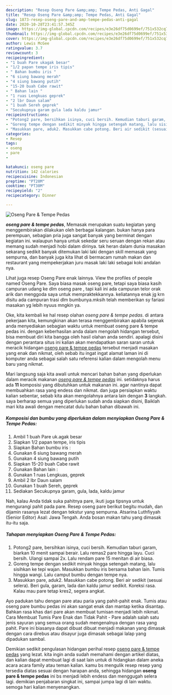 ```yaml
---
description: "Resep Oseng Pare &amp;amp; Tempe Pedas, Anti Gagal"
title: "Resep Oseng Pare &amp;amp; Tempe Pedas, Anti Gagal"
slug: 1873-resep-oseng-pare-and-amp-tempe-pedas-anti-gagal
date: 2020-10-28T23:41:57.345Z
image: https://img-global.cpcdn.com/recipes/e3e26df75d0699ef/751x532cq70/oseng-pare-tempe-pedas-foto-resep-utama.jpg
thumbnail: https://img-global.cpcdn.com/recipes/e3e26df75d0699ef/751x532cq70/oseng-pare-tempe-pedas-foto-resep-utama.jpg
cover: https://img-global.cpcdn.com/recipes/e3e26df75d0699ef/751x532cq70/oseng-pare-tempe-pedas-foto-resep-utama.jpg
author: Lewis McGee
ratingvalue: 3.7
reviewcount: 3
recipeingredient:
- "1 buah Pare ukagak besar"
- "1/2 papan tempe iris tipis"
- " Bahan bumbu iris "
- "6 siung bawang merah"
- "4 siung bawang putih"
- "15-20 buah Cabe rawit"
- " Bahan lain "
- "1 ruas Lengkuas geprek"
- "2 lbr Daun salam"
- "1 buah Sereh geprek"
- "Secukupnya garam gula lada kaldu jamur"
recipeinstructions:
- "Potong2 pare, bersihkan isinya, cuci bersih. Kemudian taburi garam, biarkan 10 menit sampai berair. Lalu remas2 pare hingga layu. Cuci bersih. Ulangi sampai 2x. Lalu rendam pare 15 menitan di air biasa."
- "Goreng tempe dengan sedikit minyak hingga setengah matang, lalu sisihkan ke tepi wajan. Masukkan bumbu iris bersama bahan lain. Tumis hingga wangi. Lalu camput bumbu dengan tempe nya."
- "Masukkan pare, aduk2. Masukkan cabe potong. Beri air sedikit (sesuai selera). Beri gula, garam, lada dan kaldu jamur sedikit. Koreksi rasa. Kalau mau pare tetap kres2, segera angkat."
categories:
- Resep
tags:
- oseng
- pare
- 

katakunci: oseng pare  
nutrition: 142 calories
recipecuisine: Indonesian
preptime: "PT20M"
cooktime: "PT30M"
recipeyield: "2"
recipecategory: Dinner

---
```



![Oseng Pare &amp; Tempe Pedas](https://img-global.cpcdn.com/recipes/e3e26df75d0699ef/751x532cq70/oseng-pare-tempe-pedas-foto-resep-utama.jpg)

<b><i>oseng pare &amp; tempe pedas</i></b>, Memasak merupakan suatu kegiatan yang menggembirakan dilakukan oleh berbagai kalangan. bukan hanya para perempuan, sebagian pria juga sangat banyak yang berminat dengan kegiatan ini. walaupun hanya untuk sekedar seru seruan dengan rekan atau memang sudah menjadi hobi dalam dirinya. tak heran dalam dunia masakan sekarang sedikit banyak ditemukan laki laki dengan skill memasak yang sempurna, dan banyak juga kita lihat di bermacam rumah makan dan restaurant yang mempekerjakan juru masak laki laki sebagai koki andalan nya.

Lihat juga resep Oseng Pare enak lainnya. View the profiles of people named Oseng Pare. Saya biasa masak oseng pare, tetapi saya biasa kasih campuran udang ke dlm oseng pare , tapi kali ini ada campuran telor orak arik dan menggoda saya untuk mempraktekkannya. keliatannya enak jg krn disitu ada campuran trasi dlm bumbunya.mksih telah memberikan sy fariasi masakan yg lebih nyuus mngkin ya.

Oke, kita kembali ke hal resep olahan <i>oseng pare &amp; tempe pedas</i>. di antara pekerjaan kita, kemungkinan akan terasa menggembirakan apabila sejenak anda menyediakan sebagian waktu untuk membuat oseng pare &amp; tempe pedas ini. dengan keberhasilan anda dalam mengolah hidangan tersebut, bisa membuat diri kita bangga oleh hasil olahan anda sendiri. apalagi disini dengan perantara situs ini kalian akan mendapatkan saran saran untuk meracik hidangan <u>oseng pare &amp; tempe pedas</u> tersebut menjadi masakan yang enak dan nikmat, oleh sebab itu ingat ingat alamat laman ini di komputer anda sebagai salah satu referensi kalian dalam mengolah menu baru yang nikmat.


Mari langsung saja kita awali untuk mencari bahan bahan yang diperlukan dalam meracik makanan <u><i>oseng pare &amp; tempe pedas</i></u> ini. setidaknya harus ada <b>11</b> komposisi yang dibutuhkan untuk makanan ini. agar nantinya dapat membuahkan rasa yang endess dan nikmat. dan juga persiapkan waktu kalian sebentar, sebab kita akan mengolahnya antara lain dengan <b>3</b> langkah. saya berharap semua yang diperlukan sudah anda siapkan disini, Baiklah mari kita awali dengan mencatat dulu bahan bahan dibawah ini.

<!--inarticleads1-->

##### Komposisi dan bumbu yang diperlukan dalam menyiapkan Oseng Pare &amp; Tempe Pedas:

1. Ambil 1 buah Pare uk.agak besar
1. Siapkan 1/2 papan tempe, iris tipis
1. Siapkan  Bahan bumbu iris :
1. Gunakan 6 siung bawang merah
1. Gunakan 4 siung bawang putih
1. Siapkan 15-20 buah Cabe rawit
1. Gunakan  Bahan lain :
1. Gunakan 1 ruas Lengkuas, geprek
1. Ambil 2 lbr Daun salam
1. Gunakan 1 buah Sereh, geprek
1. Sediakan Secukupnya garam, gula, lada, kaldu jamur


Nah, kalau Anda tidak suka pahitnya pare, ikuti juga tipsnya untuk mengurangi pahit pada pare. Resep oseng pare berikut begitu mudah, dan dijamin rasanya lezat dengan tekstur yang sempurna. Atsarina Luthfiyyah (Senior Editor) Asal: Jawa Tengah. Anda bosan makan tahu yang dimasak itu-itu saja. 

<!--inarticleads2-->

##### Tahapan menyiapkan Oseng Pare &amp; Tempe Pedas:

1. Potong2 pare, bersihkan isinya, cuci bersih. Kemudian taburi garam, biarkan 10 menit sampai berair. Lalu remas2 pare hingga layu. Cuci bersih. Ulangi sampai 2x. Lalu rendam pare 15 menitan di air biasa.
1. Goreng tempe dengan sedikit minyak hingga setengah matang, lalu sisihkan ke tepi wajan. Masukkan bumbu iris bersama bahan lain. Tumis hingga wangi. Lalu camput bumbu dengan tempe nya.
1. Masukkan pare, aduk2. Masukkan cabe potong. Beri air sedikit (sesuai selera). Beri gula, garam, lada dan kaldu jamur sedikit. Koreksi rasa. Kalau mau pare tetap kres2, segera angkat.


Ayo padukan tahu dengan pare atau paria yang pahit-pahit enak. Tumis atau oseng pare bumbu pedas ini akan sangat enak dan mantap ketika disantap. Bahkan rasa khas dari pare akan membuat tumisan menjadi lebih nikmat. Cara Membuat Tumis Pare Enak dan Tidak Pahit - Pare adalah salah satu jenis sayuran yang semua orang sudah mengenalnya dengan rasa yang pahit. Pare ini biasanya dapat dibuat dibuat menjadi makanan yang dimasak dengan cara direbus atau disayur juga dimasak sebagai lalap yang dipadukan sambal. 

Demikian sedikit pengulasan hidangan perihal resep <u>oseng pare &amp; tempe pedas</u> yang lezat. kita ingin anda sudah memahami dengan artikel diatas, dan kalian dapat membuat lagi di saat lain untuk di hidangkan dalam aneka acara acara family atau teman kalian. kamu bs mengulik resep resep yang tersedia diatas sesuai dengan harapan anda, sehingga hidangan <b>oseng pare &amp; tempe pedas</b> ini bs menjadi lebih endess dan menggugah selera lagi. demikian penjabaran singkat ini, sampai jumpa lagi di lain waktu. semoga hari kalian menyenangkan.

